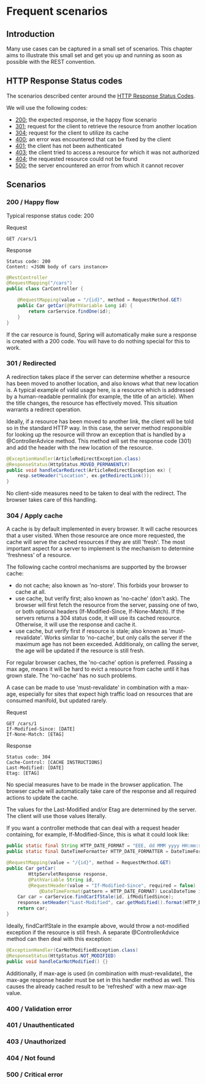 # Frequent scenarios

## Introduction

Many use cases can be captured in a small set of scenarios. This chapter aims to illustrate this small set and get you up and running as soon as possible with the REST convention. 

## HTTP Response Status codes

The scenarios described center around the [HTTP Response Status Codes][http-status-codes]. 

We will use the following codes:
* [200](#200--happy-flow); the expected response, ie the happy flow scenario
* [301](#301--redirected); request for the client to retrieve the resource from another location
* [304](#304--apply-cache); request for the client to utilize its cache
* [400](#400--validation-error); an error was encountered that can be fixed by the client
* [401](#401--unauthenticated); the client has not been authenticated
* [403](#403--unauthorized); the client tried to access a resource for which it was not authorized
* [404](#404--not-found); the requested resource could not be found
* [500](#500--critical-error); the server encountered an error from which it cannot recover

## Scenarios

### 200 / Happy flow

Typical response status code: 200

Request
```
GET /cars/1
```

Response
```
Status code: 200
Content: <JSON body of cars instance>
```

```java
@RestController
@RequestMapping("/cars")
public class CarController {

    @RequestMapping(value = "/{id}", method = RequestMethod.GET)
    public Car getCar(@PathVariable Long id) {
        return carService.findOne(id);
    }
}
```

If the car resource is found, Spring will automatically make sure a response is created with a 200 code. You will have to do nothing special for this to work.

### 301 / Redirected
A redirection takes place if the server can determine whether a resource has been moved to another location, and also knows what that new location is. A typical example of valid usage here, is a resource which is addressed by a human-readable permalink (for example, the title of an article). When the title changes, the resource has effectively moved. This situation warrants a redirect operation.

Ideally, if a resource has been moved to another link, the client will be told so in the standard HTTP way. In this case, the server method responsible for looking up the resource will throw an exception that is handled by a @ControllerAdvice method. This method will set the response code (301) and add the header with the new location of the resource.

```java
@ExceptionHandler(ArticleRedirectException.class)
@ResponseStatus(HttpStatus.MOVED_PERMANENTLY)
public void handleCarRedirect(ArticleRedirectException ex) {
    resp.setHeader("Location", ex.getRedirectLink());
}
```

No client-side measures need to be taken to deal with the redirect. The browser takes care of this handling.

### 304 / Apply cache
A cache is by default implemented in every browser. It will cache resources that a user visited. When those resource are once more requested, the cache will serve the cached resources if they are still 'fresh'. The most important aspect for a server to implement is the mechanism to determine 'freshness' of a resource.

The following cache control mechanisms are supported by the browser cache:
* do not cache; also known as 'no-store'. This forbids your browser to cache at all.
* use cache, but verify first; also known as 'no-cache' (don't ask). The browser will first fetch the resource from the server, passing one of two, or both optional headers (If-Modified-Since, If-None-Match). If the servers returns a 304 status code, it will use its cached resource. Otherwise, it will use the response and cache it.
* use cache, but verify first if resource is stale; also known as 'must-revalidate'. Works similar to 'no-cache', but only calls the server if the maximum age has not been exceeded. Additionaly, on calling the server, the age will be updated if the resource is still fresh.

For regular browser caches, the 'no-cache' option is preferred. Passing a max age, means it will be hard to evict a resource from cache until it has grown stale. The 'no-cache' has no such problems.

A case can be made to use 'must-revalidate' in combination with a max-age, especially for sites that expect high traffic load on resources that are consumed manifold, but updated rarely.

Request
```
GET /cars/1
If-Modified-Since: [DATE]
If-None-Match: [ETAG]
```

Response
```
Status code: 304
Cache-Control: [CACHE INSTRUCTIONS]
Last-Modified: [DATE] 
Etag: [ETAG]
```

No special measures have to be made in the browser application. The browser cache will automatically take care of the response and all required actions to update the cache.

The values for the Last-Modified and/or Etag are determined by the server. The client will use those values literally.

If you want a controller methode that can deal with a request header containing, for example, If-Modified-Since, this is what it could look like:

```java
public static final String HTTP_DATE_FORMAT = "EEE, dd MMM yyyy HH:mm:ss zzz";
public static final DateTimeFormatter HTTP_DATE_FORMATTER = DateTimeFormatter.ofPattern(HTTP_DATE_FORMAT);

@RequestMapping(value = "/{id}", method = RequestMethod.GET)
public Car getCar(
        HttpServletResponse response,
        @PathVariable String id,
        @RequestHeader(value = "If-Modified-Since", required = false)
            @DateTimeFormat(pattern = HTTP_DATE_FORMAT) LocalDateTime ifModifiedSince) {
    Car car = carService.findCarIfStale(id, ifModifiedSince);
    response.setHeader("Last-Modified", car.getModified().format(HTTP_DATE_FORMATTER));
    return car;
}
```

Ideally, findCarIfStale in the example above, would throw a not-modified exception if the resource is still fresh. A separate @ControllerAdvice method can then deal with this exception:
 
```java
@ExceptionHandler(CarNotModifiedException.class)
@ResponseStatus(HttpStatus.NOT_MODIFIED)
public void handleCarNotModified() {}
```

Additionally, if max-age is used (in combination with must-revalidate), the max-age response header must be set in this handler method as well. This causes the already cached result to be 'refreshed' with a new max-age value.

### 400 / Validation error

### 401 / Unauthenticated

### 403 / Unauthorized

### 404 / Not found

### 500 / Critical error


[http-status-codes]: https://www.w3.org/Protocols/rfc2616/rfc2616-sec10.html